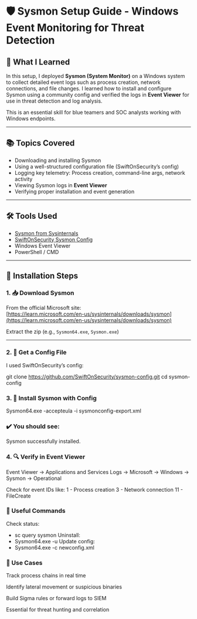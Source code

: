 # 🛡️ Sysmon Setup Guide - Windows Event Monitoring for Threat Detection

## 🧠 What I Learned

In this setup, I deployed **Sysmon (System Monitor)** on a Windows system to collect detailed event logs such as process creation, network connections, and file changes. I learned how to install and configure Sysmon using a community config and verified the logs in **Event Viewer** for use in threat detection and log analysis.

This is an essential skill for blue teamers and SOC analysts working with Windows endpoints.

---

## 📚 Topics Covered

- Downloading and installing Sysmon
- Using a well-structured configuration file (SwiftOnSecurity’s config)
- Logging key telemetry: Process creation, command-line args, network activity
- Viewing Sysmon logs in **Event Viewer**
- Verifying proper installation and event generation

---

## 🛠️ Tools Used

- [Sysmon from Sysinternals](https://learn.microsoft.com/en-us/sysinternals/downloads/sysmon)
- [SwiftOnSecurity Sysmon Config](https://github.com/SwiftOnSecurity/sysmon-config)
- Windows Event Viewer
- PowerShell / CMD

---

## 🔧 Installation Steps

### 1. 📥 Download Sysmon

From the official Microsoft site:  
[https://learn.microsoft.com/en-us/sysinternals/downloads/sysmon](https://learn.microsoft.com/en-us/sysinternals/downloads/sysmon)

Extract the zip (e.g., `Sysmon64.exe`, `Sysmon.exe`)

---

### 2. 📄 Get a Config File

I used SwiftOnSecurity’s config:

git clone https://github.com/SwiftOnSecurity/sysmon-config.git
cd sysmon-config

### 3. 🧪 Install Sysmon with Config

Sysmon64.exe -accepteula -i sysmonconfig-export.xml

### ✔️ You should see:
Sysmon successfully installed.

### 4. 🔍 Verify in Event Viewer
Event Viewer → Applications and Services Logs → Microsoft → Windows → Sysmon → Operational

Check for event IDs like:
1 - Process creation
3 - Network connection
11 - FileCreate

### 🧰 Useful Commands
Check status:
  - sc query sysmon
Uninstall:
  - Sysmon64.exe -u
Update config:
  - Sysmon64.exe -c newconfig.xml

### 📌 Use Cases
Track process chains in real time

Identify lateral movement or suspicious binaries

Build Sigma rules or forward logs to SIEM

Essential for threat hunting and correlation
